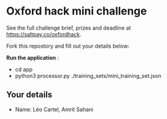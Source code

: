 # Oxford hack mini challenge

See the full challenge brief, prizes and deadline at https://saltpay.co/oxfordhack.

Fork this repostory and fill out your details below:

**Run the application** :
- cd app 
- python3 processor.py ./training_sets/mini_training_set.json

## Your details

- Name: Léo Cartel, Amrit Sahani

